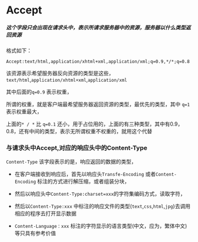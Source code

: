 # Accept





##### 这个字段只会出现在请求头中，表示所请求服务器中的资源，服务器以什么类型返回资源



格式如下：

```http
Accept:text/html,application/xhtml+xml,application/xml;q=0.9,*/*;q=0.8
```

该资源表示希望服务器反向资源的类型是这些，<code>text/html</code>,<code>application/xhtml+xml</code>,<code>application/xml</code> 

其中后面的<code>q=0.9</code> 表示权重，

所谓的权重，就是客户端最希望服务器返回资源的类型，最优先的类型，其中 <code>q=1</code> 表示权重最大，

上面的<code>* / *</code> 比   <code>q=0.1</code> 还小，用于占位用的，上面的有三种类型，其中有0.9，0.8，还有中间的类型，表示无所谓权重不权重的，就用这个代替





### 与请求头中Accept,对应的响应头中的Content-Type



<code>Content-Type</code> 该字段表示的是，响应返回的数据的类型，

* 在客户端接收到响应后，首先以响应头<code>Transfe-Encoding</code> 或者<code>Content-Encoding</code> 标注的方式进行解压缩，或者组装分块，

* 然后以响应头中<code>Content-Type:charset=xxx</code>的字符集编码方式，读取字符，
* 然后以<code>Content-Type:xxx</code> 中标注的响应文件的类型(<code>text</code>,<code>css</code>,<code>html</code>,<code>jpg</code>)去调用相应的程序去打开显示数据
* <code>Content-Language：xxx</code> 标注的字符显示的语言类型(中文，应为，繁体中文) 等只具有参考价值

